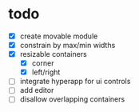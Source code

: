 # todo

- [x] create movable module
- [x] constrain by max/min widths
- [x] resizable containers
    - [x] corner
    - [x] left/right
- [ ] integrate hyperapp for ui controls
- [ ] add editor
- [ ] disallow overlapping containers

